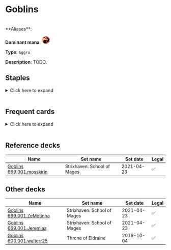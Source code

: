 <!-- This page is automatically generated by Myr: do not update it manually. Changes directly applied here will be lost. -->
# Goblins
<br/>
**Aliases**: 

**Dominant mana**: <img src="../resources/images/mana/R.png" width="25"/>

**Type**: `Aggro`

**Description**: TODO.


## **Staples**

<details>
  <summary>Click here to expand</summary>
<a href="https://scryfall.com/card/ddt/38/foundry-street-denizen"><img src="https://c1.scryfall.com/file/scryfall-cards/normal/front/a/3/a328c8d8-a404-43b5-8c79-2e79d639fb40.jpg?1592764775" width="300"/></a>
<a href="https://scryfall.com/card/zen/125/goblin-bushwhacker"><img src="https://c1.scryfall.com/file/scryfall-cards/normal/front/4/0/4085a5bf-a71b-4c73-9b39-0dcc328fe11b.jpg?1562611583" width="300"/></a>
<a href="https://scryfall.com/card/ddt/45/goblin-grenade"><img src="https://c1.scryfall.com/file/scryfall-cards/normal/front/b/0/b0e0ef27-3db2-4976-b9db-13e3d7cd795d.jpg?1592764817" width="300"/></a>
<a href="https://scryfall.com/card/jmp/342/lightning-bolt"><img src="https://c1.scryfall.com/file/scryfall-cards/normal/front/c/e/ce711943-c1a1-43a0-8b89-8d169cfb8e06.jpg?1618695786" width="300"/></a>
</details><br/>



## **Frequent cards**

<details>
  <summary>Click here to expand</summary>
<a href="https://scryfall.com/card/dds/55/burning-tree-emissary"><img src="https://c1.scryfall.com/file/scryfall-cards/normal/front/2/2/22e3e874-a0ec-4459-b78d-abef6b9232b9.jpg?1602499798" width="300"/></a>
<a href="https://scryfall.com/card/jmp/302/chain-lightning"><img src="https://c1.scryfall.com/file/scryfall-cards/normal/front/b/7/b7cef88c-0ad6-47c4-b6c8-f989586aa635.jpg?1601077393" width="300"/></a>
<a href="https://scryfall.com/card/jmp/309/dragon-fodder"><img src="https://c1.scryfall.com/file/scryfall-cards/normal/front/c/d/cdb5eab0-5397-4c00-8cef-7d3baf38a171.jpg?1601077510" width="300"/></a>
<a href="https://scryfall.com/card/jvc/55/fireblast"><img src="https://c1.scryfall.com/file/scryfall-cards/normal/front/5/1/51e839d8-2c62-46df-a6ca-3964f43b7e54.jpg?1611933944" width="300"/></a>
<a href="https://scryfall.com/card/m21/147/goblin-arsonist"><img src="https://c1.scryfall.com/file/scryfall-cards/normal/front/f/a/fa4bf664-3b92-4598-b905-2bc090958c8b.jpg?1594736650" width="300"/></a>
<a href="https://scryfall.com/card/evg/38/goblin-cohort"><img src="https://c1.scryfall.com/file/scryfall-cards/normal/front/f/a/faa652d7-16d3-400f-9ba4-7ba8078d4a08.jpg?1562945553" width="300"/></a>
<a href="https://scryfall.com/card/frf/102/goblin-heelcutter"><img src="https://c1.scryfall.com/file/scryfall-cards/normal/front/5/b/5b3bfeb6-95d6-4f00-8981-c6d3c9c93f67.jpg?1562825544" width="300"/></a>
<a href="https://scryfall.com/card/jmp/327/goblin-instigator"><img src="https://c1.scryfall.com/file/scryfall-cards/normal/front/f/3/f32d7ce5-078b-40ff-8ecb-34309a0e3719.jpg?1601081683" width="300"/></a>
<a href="https://scryfall.com/card/lgn/101/goblin-lookout"><img src="https://c1.scryfall.com/file/scryfall-cards/normal/front/2/3/23bbe84a-8857-467a-a4a1-e57086cc9501.jpg?1562902159" width="300"/></a>
<a href="https://scryfall.com/card/evg/41/goblin-sledder"><img src="https://c1.scryfall.com/file/scryfall-cards/normal/front/1/2/12af10e9-19b7-4177-b556-a446f2788da7.jpg?1562898747" width="300"/></a>
<a href="https://scryfall.com/card/scg/96/goblin-war-strike"><img src="https://c1.scryfall.com/file/scryfall-cards/normal/front/d/c/dce59945-37a2-4f09-8831-9d44b4a59ea7.jpg?1562535675" width="300"/></a>
<a href="https://scryfall.com/card/vis/82/hearth-charm"><img src="https://c1.scryfall.com/file/scryfall-cards/normal/front/c/a/caa9ac66-51b7-4aec-92dc-0f0656b0f7fe.jpg?1562278639" width="300"/></a>
<a href="https://scryfall.com/card/a25/134/hordeling-outburst"><img src="https://c1.scryfall.com/file/scryfall-cards/normal/front/e/4/e4138531-ef42-4c56-864e-d3525a4f2082.jpg?1562442178" width="300"/></a>
<a href="https://scryfall.com/card/m10/143/jackal-familiar"><img src="https://c1.scryfall.com/file/scryfall-cards/normal/front/0/a/0a47a2dc-f7f2-4103-9ebe-8cd8b83915ae.jpg?1561970581" width="300"/></a>
<a href="https://scryfall.com/card/ddt/53/krenkos-command"><img src="https://c1.scryfall.com/file/scryfall-cards/normal/front/a/1/a1a6efce-e970-4ec3-80b4-c639d0e98186.jpg?1592764866" width="300"/></a>
<a href="https://scryfall.com/card/tpr/143/mogg-conscripts"><img src="https://c1.scryfall.com/file/scryfall-cards/normal/front/c/6/c67c26d7-f752-40a5-b79e-1f4c531cbef5.jpg?1562431299" width="300"/></a>
<a href="https://scryfall.com/card/tmp/191/mogg-raider"><img src="https://c1.scryfall.com/file/scryfall-cards/normal/front/9/4/94e9cc0a-c210-4525-8c7f-9c6306cc21b0.jpg?1562055437" width="300"/></a>
<a href="https://scryfall.com/card/tsr/176/mogg-war-marshal"><img src="https://c1.scryfall.com/file/scryfall-cards/normal/front/7/f/7fb6d241-f68b-45c8-a79a-f6c274bd8512.jpg?1619400762" width="300"/></a>
<a href="https://scryfall.com/card/shm/100/mudbrawler-cohort"><img src="https://c1.scryfall.com/file/scryfall-cards/normal/front/8/f/8fcb1f26-9a2a-40bd-b291-4ef8ce375cdf.jpg?1562833063" width="300"/></a>
<a href="https://scryfall.com/card/vma/182/rites-of-initiation"><img src="https://c1.scryfall.com/file/scryfall-cards/normal/front/f/1/f17d9c60-5f81-4b65-8af1-9c5bb757bd7d.jpg?1562943547" width="300"/></a>
<a href="https://scryfall.com/card/ons/235/sparksmith"><img src="https://c1.scryfall.com/file/scryfall-cards/normal/front/1/5/15a4460d-3fe8-4b1f-9990-0a19c3345367.jpg?1562900172" width="300"/></a>
<a href="https://scryfall.com/card/ktk/125/valley-dasher"><img src="https://c1.scryfall.com/file/scryfall-cards/normal/front/8/5/8543adbd-0dd1-47d3-ac41-2ec72d6a5d35.jpg?1562789625" width="300"/></a>
</details><br/>



## **Reference decks**

| Name | Set name | Set date | Legal |
| -----| -------- | -------- | ----- |
| [Goblins 669.001.mosskirin](https://www.mtggoldfish.com/deck/4624419) | Strixhaven: School of Mages | 2021-04-23 | ✅ |




## **Other decks**

| Name | Set name | Set date | Legal |
| -----| -------- | -------- | ----- |
| [Goblins 669.001.ZeMotinha](https://www.mtggoldfish.com/deck/4351140) | Strixhaven: School of Mages | 2021-04-23 | ✅ |
| [Goblins 669.001.Jeremiaa](https://www.mtggoldfish.com/deck/4351139) | Strixhaven: School of Mages | 2021-04-23 | ✅ |
| [Goblins 600.001.walterr25](https://www.mtggoldfish.com/deck/4351073) | Throne of Eldraine | 2019-10-04 | ✅ |



